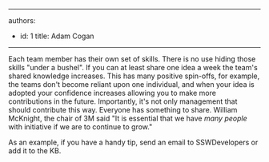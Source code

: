

---
authors:
  - id: 1
    title: Adam Cogan
---




<span class='intro'> <p>
                    Each team member has their own set of skills. There is no use hiding those skills
                    &quot;under a bushel&quot;. If you can at least share one idea a week the team's shared knowledge
                    increases. This has many positive spin-offs, for example, the teams don't become
                    reliant upon one individual, and when your idea is adopted your confidence increases
                    allowing you to make more contributions in the future. Importantly, it's not only
                    management that should contribute this way. Everyone has something to share. William
                    McKnight, the chair of 3M said &quot;It is essential that we have <i>many people</i>
                    with initiative if we are to continue to grow.&quot;
                </p> </span>

<p>
                    As an example, if you have a handy tip, send an email to SSWDevelopers or add it
                    to the KB.
                </p>


